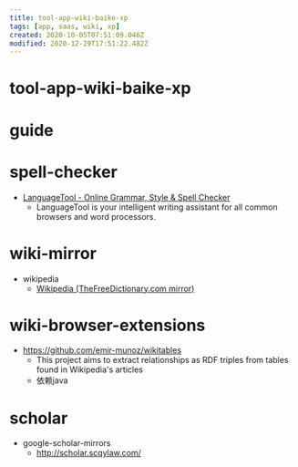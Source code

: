 ```yaml
---
title: tool-app-wiki-baike-xp
tags: [app, saas, wiki, xp]
created: 2020-10-05T07:51:09.046Z
modified: 2020-12-29T17:51:22.482Z
---
```


# tool-app-wiki-baike-xp

# guide
# spell-checker

- [LanguageTool - Online Grammar, Style & Spell Checker](https://languagetool.org/)
  - LanguageTool is your intelligent writing assistant for all common browsers and word processors. 

# wiki-mirror
- wikipedia
  - [Wikipedia (TheFreeDictionary.com mirror)](https://encyclopedia.thefreedictionary.com/)
# wiki-browser-extensions
- https://github.com/emir-munoz/wikitables
  - This project aims to extract relationships as RDF triples from tables found in Wikipedia's articles
  - 依赖java
# scholar
- google-scholar-mirrors
  - http://scholar.scqylaw.com/
